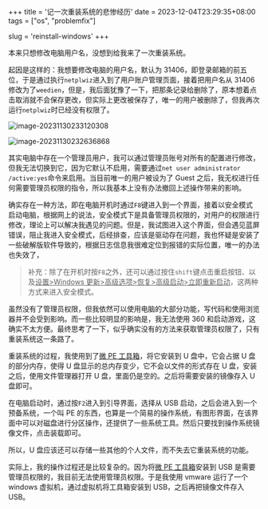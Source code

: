 +++
title = '记一次重装系统的悲惨经历'
date = 2023-12-04T23:29:35+08:00
tags = ["os", "problemfix"]

slug = 'reinstall-windows'
+++

本来只想修改电脑用户名，没想到给我来了一次重装系统。

<!--more-->

起因是这样的：我想要修改电脑的用户名，默认为 31406，即登录邮箱的前五位，于是通过执行`netplwiz`进入到了用户账户管理页面，接着把用户名从 31406 修改为了`weedien`，但是，我后面犹豫了一下，把那条记录给删除了，原本想着点击取消就不会保存更改，但实际上更改被保存了，唯一的用户被删除了，但我再次运行`netplwiz`时已经没有权限了。

![image-20231130233120308](https://picgo-1314385327.cos.ap-guangzhou.myqcloud.com/markdown/image-20231130233120308.png)

![image-20231130232636868](https://picgo-1314385327.cos.ap-guangzhou.myqcloud.com/markdown/image-20231130232636868.png)

其实电脑中存在一个管理员用户，我可以通过管理员账号对所有的配置进行修改，但我无法切换到它，因为它默认不启用，需要通过`net user administrator /active:yes`命令来启用。当目前唯一的用户被设为了 Guest 之后，我无权进行任何需要管理员权限的指令，所以我基本上没有办法撤回上述操作带来的影响。

确实存在一种方法，即在电脑开机时通过`F8`键进入到一个界面，接着以安全模式启动电脑，根据网上的说法，安全模式下是具备管理员权限的，对用户的权限进行修改，理论上可以解决我遇见的问题。但是，我试图进入这个界面，但会遇见蓝屏错误，阻止我进入安全模式，后经排查，应该是驱动存在问题，我也怀疑是安装了一些破解版软件导致的，根据日志信息我很难定位到报错的实际位置，唯一的办法也失效了，

> 补充：除了在开机时按`F8`之外，还可以通过按住`shift`键点击重启按钮、以及<u>设置>Windows 更新>高级选项>恢复>高级启动>立即重新启动</u>，这两种方式来进入安全模式。

虽然没有了管理员权限，但我依然可以使用电脑的大部分功能，写代码和使用浏览器并不会受到影响。而一些比较明显的影响是，我无法使用 360 和启动游戏，这确实不太方便。最终思考了一下，似乎确实没有的方法来获取管理员权限了，只有重装系统这一条路了。

重装系统的过程，我使用到了[微 PE 工具箱](https://www.wepe.com.cn/)，将它安装到 U 盘中，它会占据 U 盘的部分内存，使得 U 盘显示的总内存变少，它不会以文件的形式存在 U 盘，安装之后，使用文件管理器打开 U 盘，里面仍是空的。之后将需要安装的镜像存入 U 盘即可。

在电脑启动时，通过按`F2`进入到引导界面，选择从 USB 启动，之后会进入到一个预备系统，一个叫 PE 的东西，也算是一个简易的操作系统，有图形界面，在该界面中可以对磁盘进行分区操作，还提供了一些系统工具。然后只要找到操作系统镜像文件，点击装载即可。

所以，U 盘应该还可以存储一些其他的个人文件，而不失去它重装系统的功能。

实际上，我的操作过程还是比较复杂的。因为将[微 PE 工具箱](https://www.wepe.com.cn/)安装到 USB 是需要管理员权限的，我目前无法使用管理员权限。于是我使用 vmware 运行了一个 windows 虚拟机，通过虚拟机将工具箱安装到 USB，之后再把镜像文件存入 USB。
